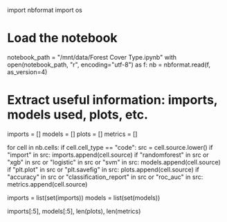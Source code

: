 import nbformat
import os

# Load the notebook
notebook_path = "/mnt/data/Forest Cover Type.ipynb"
with open(notebook_path, "r", encoding="utf-8") as f:
    nb = nbformat.read(f, as_version=4)

# Extract useful information: imports, models used, plots, etc.
imports = []
models = []
plots = []
metrics = []

for cell in nb.cells:
    if cell.cell_type == "code":
        src = cell.source.lower()
        if "import" in src:
            imports.append(cell.source)
        if "randomforest" in src or "xgb" in src or "logistic" in src or "svm" in src:
            models.append(cell.source)
        if "plt.plot" in src or "plt.savefig" in src:
            plots.append(cell.source)
        if "accuracy" in src or "classification_report" in src or "roc_auc" in src:
            metrics.append(cell.source)

imports = list(set(imports))
models = list(set(models))

imports[:5], models[:5], len(plots), len(metrics)
